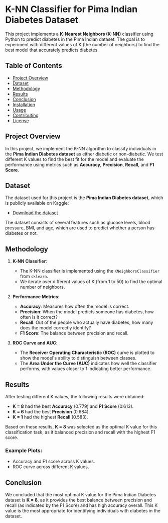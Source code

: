 # K-NN Classifier for Pima Indian Diabetes Dataset

This project implements a **K-Nearest Neighbors (K-NN)** classifier using Python to predict diabetes in the Pima Indian dataset. The goal is to experiment with different values of K (the number of neighbors) to find the best model that accurately predicts diabetes.

## Table of Contents
- [Project Overview](#project-overview)
- [Dataset](#dataset)
- [Methodology](#methodology)
- [Results](#results)
- [Conclusion](#conclusion)
- [Installation](#installation)
- [Usage](#usage)
- [Contributing](#contributing)
- [License](#license)

## Project Overview

In this project, we implement the K-NN algorithm to classify individuals in the **Pima Indian Diabetes dataset** as either diabetic or non-diabetic. We test different K values to find the best fit for the model and evaluate the performance using metrics such as **Accuracy**, **Precision**, **Recall**, and **F1 Score**.

## Dataset

The dataset used for this project is the **Pima Indian Diabetes dataset**, which is publicly available on Kaggle:
- [Download the dataset](https://www.kaggle.com/kumargh/pimaindiansdiabetescsv)

The dataset consists of several features such as glucose levels, blood pressure, BMI, and age, which are used to predict whether a person has diabetes or not.

## Methodology

1. **K-NN Classifier**: 
   - The K-NN classifier is implemented using the `KNeighborsClassifier` from `sklearn`.
   - We iterate over different values of K (from 1 to 50) to find the optimal number of neighbors.

2. **Performance Metrics**:
   - **Accuracy**: Measures how often the model is correct.
   - **Precision**: When the model predicts someone has diabetes, how often is it correct?
   - **Recall**: Out of the people who actually have diabetes, how many does the model correctly identify?
   - **F1 Score**: The balance between precision and recall.

3. **ROC Curve and AUC**:
   - The **Receiver Operating Characteristic (ROC)** curve is plotted to show the model's ability to distinguish between classes.
   - The **Area Under the Curve (AUC)** indicates how well the classifier performs, with values closer to 1 indicating better performance.

## Results

After testing different K values, the following results were obtained:

- **K = 8** had the best **Accuracy** (0.779) and **F1 Score** (0.613).
- **K = 6** had the best **Precision** (0.684).
- **K = 1** had the highest **Recall** (0.583).

Based on these results, **K = 8** was selected as the optimal K value for this classification task, as it balanced precision and recall with the highest F1 score.

### Example Plots:
- Accuracy and F1 score across K values.
- ROC curve across different K values.

## Conclusion

We concluded that the most optimal K value for the Pima Indian Diabetes dataset is **K = 8**, as it provides the best balance between precision and recall (as indicated by the F1 Score) and has high accuracy overall. This K value is the most appropriate for identifying individuals with diabetes in the dataset.

